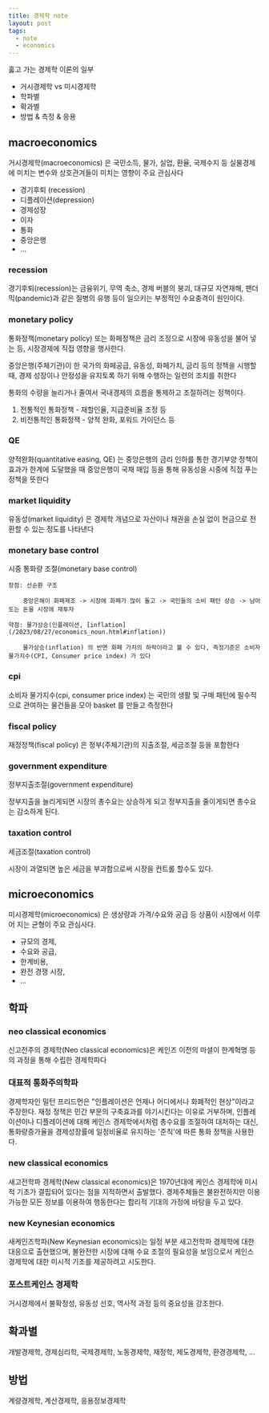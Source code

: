 ```yaml
---
title: 경제학 note
layout: post
tags:
  - note
  - economics
---
```


훓고 가는 경제학 이론의 일부

* 거시경제학 vs 미시경제학
* 학파별
* 확과별
* 방법 & 측정 & 응용

## macroeconomics

거시경제학(macroeconomics) 은 국민소득, 물가, 실업, 환율, 국제수지 등 실물경제에 미치는 변수와 상호관겨들이 미치는 영향이 주요 관심사다

* 경기후퇴 (recession)
* 디플레이션(depression)
* 경제성장
* 이자
* 통화
* 중앙은행
* ...

### recession

경기후퇴(recession)는 금융위기, 무역 축소, 경제 버블의 붕괴, 대규모 자연재해, 팬더믹(pandemic)과 같은 질병의 유행 등이
일으키는 부정적인 수요충격이 원인이다.

### monetary policy

통화정책(monetary policy) 또는 화페정책은 금리 조정으로 시장에 유동성을 불어 넣는 등, 시장경제에 직접 영향을 행사한다.

중앙은행(주체기관)이 한 국가의 화페공급, 유동성, 화페가치, 금리 등의 정책을 시행할 때, 경제 성장이나 안정성을 유지토록 하기 위해 수행하는 일련의 조치를 취한다

통화의 수량을 늘리거나 줄여서 국내경제의 흐름을 통제하고 조절하려는 정책이다.

1. 전통적인 통화정책    - 재할인율, 지급준비율 조정 등
2. 비전통적인 통화정잭  - 양적 완화, 포워드 가이던스 등

### QE

양적완화(quantitative easing, QE) 는 중앙은행의 금리 인하를 통한 경기부양 정책이 효과가 한계에 도달했을 때 중앙은행이 
국채 매입 등을 통해 유동성을 시중에 직접 푸는 정책을 뜻한다

### market liquidity

유동성(market liquidity) 은 경제학 개념으로 자산이나 채권을 손실 없이 현금으로 전환할 수 있는 정도를 나타낸다

### monetary base control

시중 통화량 조절(monetary base control)

    장점: 선순환 구조

        중앙은해이 화페제조 -> 시장에 화페가 많이 돌고 -> 국민들의 소비 패턴 상승 -> 남아도는 돈을 시장에 재투자

    약점: 물가상승(인플레이션, [inflation](/2023/08/27/economics_noun.html#inflation))

        물가상승(inflation) 의 반면 화페 가치의 하락이라고 볼 수 있다, 측정기준은 소비자 물가지수(CPI, Consumer price index) 가 있다

### cpi

소비자 물가지수(cpi, consumer price index) 는 국민의 생활 및 구매 패턴에 필수적으로 관여하는 물건들을 모아 basket 를 만들고 측정한다

### fiscal policy

재정정책(fiscal policy) 은 정부(주체기관)의 지출조절, 세금조절 등을 포함한다

### government expenditure

정부지출조절(government expenditure)

정부지출을 늘리게되면 시장의 총수요는 상승하게 되고 정부지출을 줄이게되면 총수요는 감소하게 된다.

### taxation control

세금조절(taxation control)

시장이 과열되면 높은 세금을 부과함으로써 시장을 컨트롤 할수도 있다.

## microeconomics

미시경제학(microeconomics) 은 생상량과 가격/수요와 공급 등 상품이 시장에서 이루어 지는 균형이 주요 관심사다.

* 규모의 경제,
* 수요와 공급,
* 한계비용,
* 완전 경쟁 시장,
* ...


## 학파

### neo classical economics

신고전주의 경제학(Neo classical economics)은 케인즈 이전의 마셜이 한계혁명 등의 과정을 통해 수립한 경제학파다

### 대표적 통화주의학파

경제학자인 밀턴 프리드먼은 "인플레이션은 언제나 어디에서나 화폐적인 현상"이라고 주장한다. 재정 정책은 민간 부문의 구축효과를
야기시킨다는 이유로 거부하며, 인플레이션이나 디플레이션에 대해 케인스 경제학에서처럼 총수요를 조절하여 대처하는 대신,
통화량증가율을 경제성장률에 일정비율로 유지하는 '준칙'에 따른 통화 정책을 사용한다.

### new classical economics

새고전학파 경제학(New classical economics)은 1970년대에 케인스 경제학에 미시적 기초가 결핍되어 있다는 점을 지적하면서 출발했다. 
경제주체들은 불완전하지만 이용가능한 모든 정보를 이용하여 행동한다는 합리적 기대의 가정에 바탕을 두고 있다.

### new Keynesian economics

새케인즈학파(New Keynesian economics)는 일정 부분 새고전학파 경제학에 대한 대응으로 출현했으며, 불완전한 시장에 대해 수요 조절의 
필요성을 보임으로서 케인스 경제학에 대한 미시적 기초를 제공하려고 시도한다.

### 포스트케인스 경제학

거시경제에서 불확정성, 유동성 선호, 역사적 과정 등의 중요성을 강조한다.

## 확과별

개발경제학, 경제심리학, 국제경제학, 노동경제학, 재정학, 제도경제학, 환경경제학, ...

## 방법

계량경제학, 계산경제학, 응용정보경제학

